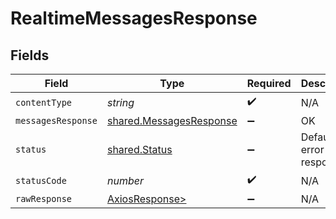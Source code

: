 # RealtimeMessagesResponse


## Fields

| Field                                                              | Type                                                               | Required                                                           | Description                                                        |
| ------------------------------------------------------------------ | ------------------------------------------------------------------ | ------------------------------------------------------------------ | ------------------------------------------------------------------ |
| `contentType`                                                      | *string*                                                           | :heavy_check_mark:                                                 | N/A                                                                |
| `messagesResponse`                                                 | [shared.MessagesResponse](../../models/shared/messagesresponse.md) | :heavy_minus_sign:                                                 | OK                                                                 |
| `status`                                                           | [shared.Status](../../models/shared/status.md)                     | :heavy_minus_sign:                                                 | Default error response                                             |
| `statusCode`                                                       | *number*                                                           | :heavy_check_mark:                                                 | N/A                                                                |
| `rawResponse`                                                      | [AxiosResponse>](https://axios-http.com/docs/res_schema)           | :heavy_minus_sign:                                                 | N/A                                                                |